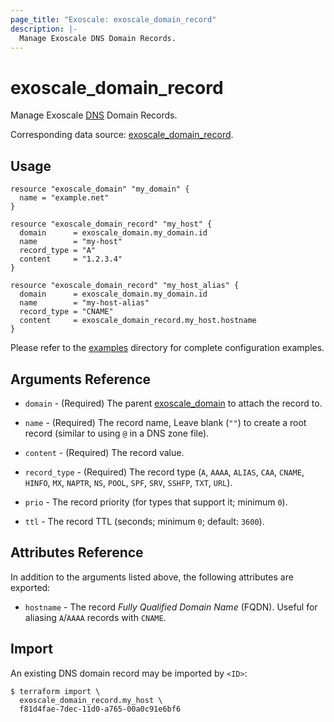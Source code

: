 ```yaml
---
page_title: "Exoscale: exoscale_domain_record"
description: |-
  Manage Exoscale DNS Domain Records.
---
```


# exoscale\_domain\_record

Manage Exoscale [DNS](https://community.exoscale.com/documentation/dns/) Domain Records.

Corresponding data source: [exoscale_domain_record](../data-sources/domain_record.md).


## Usage

```hcl
resource "exoscale_domain" "my_domain" {
  name = "example.net"
}

resource "exoscale_domain_record" "my_host" {
  domain      = exoscale_domain.my_domain.id
  name        = "my-host"
  record_type = "A"
  content     = "1.2.3.4"
}

resource "exoscale_domain_record" "my_host_alias" {
  domain      = exoscale_domain.my_domain.id
  name        = "my-host-alias"
  record_type = "CNAME"
  content     = exoscale_domain_record.my_host.hostname
}
```

Please refer to the [examples](https://github.com/exoscale/terraform-provider-exoscale/tree/master/examples/)
directory for complete configuration examples.


## Arguments Reference

* `domain` - (Required) The parent [exoscale_domain](./domain.md) to attach the record to.
* `name` - (Required) The record name, Leave blank (`""`) to create a root record (similar to using `@` in a DNS zone file).
* `content` - (Required) The record value.
* `record_type` - (Required) The record type (`A`, `AAAA`, `ALIAS`, `CAA`, `CNAME`, `HINFO`, `MX`, `NAPTR`, `NS`, `POOL`, `SPF`, `SRV`, `SSHFP`, `TXT`, `URL`).

* `prio` - The record priority (for types that support it; minimum `0`).
* `ttl` - The record TTL (seconds; minimum `0`; default: `3600`).


## Attributes Reference

In addition to the arguments listed above, the following attributes are exported:

* `hostname` - The record *Fully Qualified Domain Name* (FQDN). Useful for aliasing `A`/`AAAA` records with `CNAME`.


## Import

An existing DNS domain record may be imported by `<ID>`:

```console
$ terraform import \
  exoscale_domain_record.my_host \
  f81d4fae-7dec-11d0-a765-00a0c91e6bf6
```

